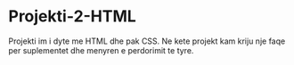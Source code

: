 # Projekti-2-HTML
Projekti im i dyte me HTML dhe pak CSS. 
Ne kete projekt kam kriju nje faqe per suplementet dhe menyren e perdorimit te tyre. 
